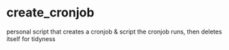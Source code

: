 # create_cronjob
personal script that creates a cronjob &amp; script the cronjob runs, then deletes itself for tidyness
